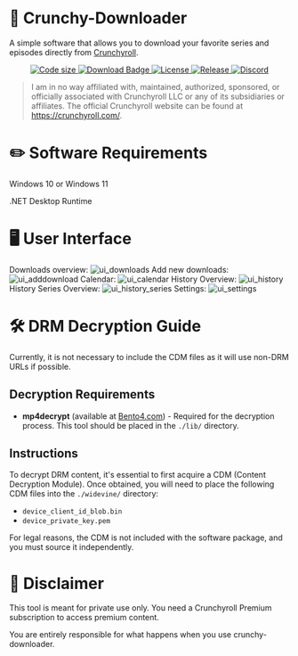 # 💾 Crunchy-Downloader

A simple software that allows you to download your favorite series and episodes directly from [Crunchyroll](https://www.crunchyroll.com).

<p align="center">
  <a href="https://github.com/Crunchy-DL/Crunchy-Downloader">
    <img src="https://img.shields.io/github/languages/code-size/Crunchy-DL/Crunchy-Downloader?style=flat-square" alt="Code size">
  </a>
  <a href="https://github.com/Crunchy-DL/Crunchy-Downloader/releases/latest">
    <img src="https://img.shields.io/github/downloads/Crunchy-DL/Crunchy-Downloader/total?style=flat-square" alt="Download Badge">
  </a>
  <a href="https://github.com/Crunchy-DL/Crunchy-Downloader/blob/master/LICENSE">
    <img src="https://img.shields.io/github/license/Crunchy-DL/Crunchy-Downloader?style=flat-square" alt="License">
  </a>
  <a href="https://github.com/Crunchy-DL/Crunchy-Downloader/releases">
    <img src="https://img.shields.io/github/v/release/Crunchy-DL/Crunchy-Downloader?include_prereleases&style=flat-square" alt="Release">
  </a>
  <a href="https://discord.gg/mqGCTCtx">
    <img src="https://img.shields.io/discord/1243699657629110383?label=discord&style=flat-square" alt="Discord">
  </a>
</p>



> I am in no way affiliated with, maintained, authorized, sponsored, or officially associated with Crunchyroll LLC or any of its subsidiaries or affiliates.
> The official Crunchyroll website can be found at https://crunchyroll.com/.

# ✏️ Software Requirements

Windows 10 or Windows 11

.NET Desktop Runtime

# 🖥️ User Interface

Downloads overview:
![ui_downloads](https://github.com/Crunchy-DL/Crunchy-Downloader/assets/75888166/e1284e43-0997-4528-a5de-2c9c4a2cec46)
Add new downloads:
![ui_adddownload](https://github.com/Crunchy-DL/Crunchy-Downloader/assets/75888166/8f2a89bc-3caa-4538-bb8a-94d837f4c424)
Calendar:
![ui_calendar](https://github.com/Crunchy-DL/Crunchy-Downloader/assets/75888166/c5234a8e-8986-41d5-bb25-e84a85dbda9a)
History Overview:
![ui_history](https://github.com/Crunchy-DL/Crunchy-Downloader/assets/75888166/5ac8af06-6462-487f-a5b1-1f6b2ad3b25d)
History Series Overview:
![ui_history_series](https://github.com/Crunchy-DL/Crunchy-Downloader/assets/75888166/71e10d2f-302a-4f31-b220-f8d4f802060e)
Settings:
![ui_settings](https://github.com/Crunchy-DL/Crunchy-Downloader/assets/75888166/b82f801d-9b18-45e2-91cf-3a74a61ab661)



# 🛠️ DRM Decryption Guide

Currently, it is not necessary to include the CDM files as it will use non-DRM URLs if possible.

## Decryption Requirements

- **mp4decrypt** (available at [Bento4.com](http://www.bento4.com/)) - Required for the decryption process. This tool should be placed in the `./lib/` directory.

## Instructions

To decrypt DRM content, it's essential to first acquire a CDM (Content Decryption Module). Once obtained, you will need to place the following CDM files into the `./widevine/` directory:

- `device_client_id_blob.bin`
- `device_private_key.pem`

For legal reasons, the CDM is not included with the software package, and you must source it independently.

# 📜 Disclaimer

This tool is meant for private use only. You need a Crunchyroll Premium subscription to access premium content.

You are entirely responsible for what happens when you use crunchy-downloader.
